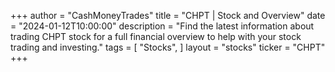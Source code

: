 +++
author = "CashMoneyTrades"
title = "CHPT | Stock and Overview"
date = "2024-01-12T10:00:00"
description = "Find the latest information about trading CHPT stock for a full financial overview to help with your stock trading and investing."
tags = [
   "Stocks",
]
layout = "stocks"
ticker = "CHPT"
+++
